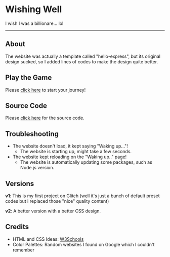 # Wishing Well

I wish I was a billionare... lol

---

## About
The website was actually a template called "hello-express", but its original design sucked, so I added lines of codes to make the design quite better.

## Play the Game

Please [click here](https://raymondlol.me/wishing-well) to start your journey!

## Source Code

Please [click here](https://github.com/raymond-1227/wishing-well) for the source code.

## Troubleshooting
  - The website doesn't load, it kept saying "Waking up..."!
    - The website is starting up, might take a few seconds.
  - The website kept reloading on the "Waking up.." page!
    - The website is automatically updating some packages, such as Node.js version.

## Versions

**v1**: This is my first project on Glitch (well it's just a bunch of default preset codes but i replaced those "nice" quality content)

**v2**: A better version with a better CSS design.

## Credits

 - HTML and CSS Ideas: [W3Schools](https://w3schools.com)
 - Color Palettes: Random websites I found on Google which I couldn't remember
